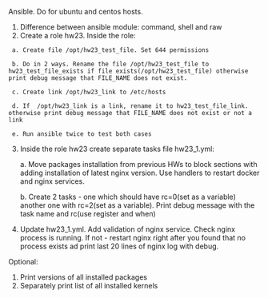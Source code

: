 Ansible. Do for ubuntu and centos hosts.

  1.	Difference between ansible module: command, shell and raw
  2.	Create a role hw23. Inside the role:
    
     a.	Create file /opt/hw23_test_file. Set 644 permissions
    
     b.	Do in 2 ways. Rename the file /opt/hw23_test_file to hw23_test_file_exists if file exists(/opt/hw23_test_file) otherwise print debug message that FILE_NAME does not exist.
   
     c.	Create link /opt/hw23_link to /etc/hosts
    
     d.	If  /opt/hw23_link is a link, rename it to hw23_test_file_link. otherwise print debug message that FILE_NAME does not exist or not a link
    
     e.	Run ansible twice to test both cases
 3.	Inside the role hw23 create separate tasks file hw23_1.yml:
   
     a.	Move packages installation from previous HWs to block sections with adding installation of latest nginx version. Use handlers to restart docker and nginx services.
   
     b.	Create 2 tasks  - one which should have rc=0(set as a variable) another one with rc=2(set as a variable). Print debug message with the task name and rc(use register  and when)
 
 4.	Update hw23_1.yml. Add validation of nginx service. Check nginx process is running. If not - restart nginx right after you found that no process exists ad print last 20 lines of nginx log with debug. 

Optional:
1.	Print versions of all installed packages
2.	Separately print list of all installed kernels
